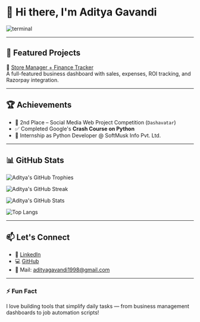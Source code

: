 # 👋 Hi there, I'm Aditya Gavandi

![terminal](https://github.com/user-attachments/assets/b9770512-5133-4ec8-befd-069a9a316956)

---

## 📌 Featured Projects

🔹 [Store Manager + Finance Tracker](https://github.com/adityagavandi2003/store-manager)  
A full-featured business dashboard with sales, expenses, ROI tracking, and Razorpay integration.

---

## 🏆 Achievements

- 🥈 2nd Place – Social Media Web Project Competition (`Dashavatar`)
- ✅ Completed Google's **Crash Course on Python**
- 💼 Internship as Python Developer @ SoftMusk Info Pvt. Ltd.

---

## 📊 GitHub Stats

![Aditya's GitHub Trophies](https://github-profile-trophy.vercel.app/?username=adityagavandi2003&theme=gruvbox&no-frame=true&no-bg=true&margin-w=10)

![Aditya's GitHub Streak](https://streak-stats.demolab.com/?user=adityagavandi2003&theme=gruvbox&hide_border=true)

![Aditya's GitHub Stats](https://github-readme-stats.vercel.app/api?username=adityagavandi2003&show_icons=true&theme=gruvbox&hide_border=true)

![Top Langs](https://github-readme-stats.vercel.app/api/top-langs/?username=adityagavandi2003&layout=compact&theme=gruvbox&hide_border=true)

---

## 📫 Let's Connect

- 🔗 [LinkedIn](https://www.linkedin.com/in/adityagavandi)
- 💻 [GitHub](https://github.com/adityagavandi2003)
- 📧 Mail: adityagavandi1998@gmail.com
---

### ⚡ Fun Fact  
I love building tools that simplify daily tasks — from business management dashboards to job automation scripts!
